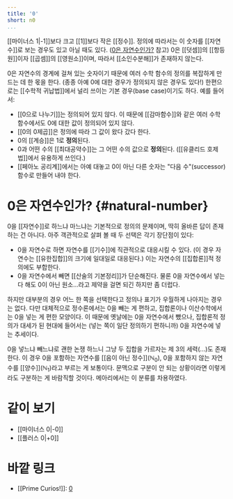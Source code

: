 ```yaml
---
title: '0'
short: n0
...
```


[[마이너스 1|-1]]보다 크고 [[1]]보다 작은 [[정수]]. 정의에 따라서는 이 숫자를 [[자연수]]로 보는 경우도 있고 아닐 때도 있다. ([0은 자연수인가?](#natural-number) 참고) 0은 [[덧셈]]의 [[항등원]]이자 [[곱셈]]의 [[영원소]]이며, 따라서 [[소인수분해]]가 존재하지 않는다.

0은 자연수의 경계에 걸쳐 있는 숫자이기 때문에 여러 수학 함수의 정의를 복잡하게 만드는 데 한 몫을 한다. (종종 아예 0에 대한 경우가 정의되지 않은 경우도 있다!) 한편으로는 [[수학적 귀납법]]에서 널리 쓰이는 기본 경우(base case)이기도 하다. 예를 들어서:

* [[0으로 나누기]]는 정의되어 있지 않다. 이 때문에 [[감마함수]]와 같은 여러 수학 함수에서도 0에 대한 값이 정의되어 있지 않다.
* [[0의 0제곱]]은 정의에 따라 그 값이 왔다 갔다 한다.
* 0의 [[계승]]은 1로 **정의**된다.
* 0과 어떤 수의 [[최대공약수]]는 그 어떤 수의 값으로 **정의**된다. ([[유클리드 호제법]]에서 유용하게 쓰인다.)
* [[페아노 공리계]]에서는 아예 대놓고 0이 아닌 다른 숫자는 "다음 수"(successor) 함수로 만들어 내야 한다.

# 0은 자연수인가? {#natural-number}

0을 [[자연수]]로 하느냐 마느냐는 기본적으로 정의의 문제이며, 딱히 올바른 답이 존재하는 건 아니다. 아주 객관적으로 살펴 볼 때 두 선택은 각기 장단점이 있다:

* 0을 자연수로 하면 자연수를 [[기수]]에 직관적으로 대응시킬 수 있다. (이 경우 자연수는 [[유한집합]]의 크기에 일대일로 대응된다.) 이는 자연수의 [[집합론]]적 정의에도 부합한다.
* 0을 자연수에서 빼면 [[산술의 기본정리]]가 단순해진다. 물론 0을 자연수에서 넣는다 해도 0이 아닌 원소...라고 제약을 걸면 되긴 하지만 좀 더럽다.

하지만 대부분의 경우 어느 한 쪽을 선택한다고 정의나 표기가 우월하게 나아지는 경우는 없다. 다만 대체적으로 정수론에서는 0을 빼는 게 편하고, 집합론이나 이산수학에서는 0을 넣는 게 편한 모양이다. 이 때문에 옛날에는 0을 자연수에서 뺐으나, 집합론적 정의가 대세가 된 현대에 들어서는 (넣는 쪽이 일단 정의하기 편하니까) 0을 자연수에 넣는 추세이다.

0을 넣느냐 빼느냐로 괜한 논쟁 하느니 그냥 두 집합을 가르자는 제 3의 세력(...)도 존재한다. 이 경우 0을 포함하는 자연수를 [[음이 아닌 정수]]\($\mathbb{N}_0$), 0을 포함하지 않는 자연수를 [[양수]]\($\mathbb{N}_1$)라고 부르는 게 보통이다. 문맥으로 구분이 안 되는 상황이라면 이렇게라도 구분하는 게 바람직할 것이다. 메아리에서는 이 분류를 차용하였다.

# 같이 보기

* [[마이너스 0|-0]]
* [[플러스 0|+0]]

# 바깥 링크

* [[Prime Curios!]]\: [0](http://primes.utm.edu/curios/page.php/0.html)


